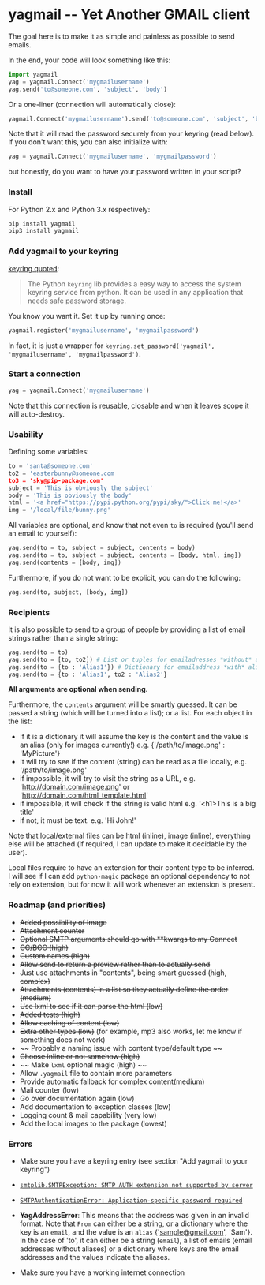 # yagmail -- Yet Another GMAIL client

The goal here is to make it as simple and painless as possible to send emails.

In the end, your code will look something like this:

```python
import yagmail
yag = yagmail.Connect('mygmailusername')
yag.send('to@someone.com', 'subject', 'body')
```

Or a one-liner (connection will automatically close):
```python
yagmail.Connect('mygmailusername').send('to@someone.com', 'subject', 'body')
```

Note that it will read the password securely from your keyring (read below). If you don't want this, you can also initialize with:

```python
yag = yagmail.Connect('mygmailusername', 'mygmailpassword')
```

but honestly, do you want to have your password written in your script?

### Install

For Python 2.x and Python 3.x respectively:

```python
pip install yagmail
pip3 install yagmail
```

### Add yagmail to your keyring

[keyring quoted](https://pypi.python.org/pypi/keyring#what-is-python-keyring-lib):
> The Python `keyring` lib provides a easy way to access the system keyring service from python. It can be used in any application that needs safe password storage. 

You know you want it. Set it up by running once:

```python
yagmail.register('mygmailusername', 'mygmailpassword')
```

In fact, it is just a wrapper for `keyring.set_password('yagmail', 'mygmailusername', 'mygmailpassword')`.

### Start a connection

```python
yag = yagmail.Connect('mygmailusername')
```

Note that this connection is reusable, closable and when it leaves scope it will auto-destroy.

### Usability 

Defining some variables:

```python
to = 'santa@someone.com'
to2 = 'easterbunny@someone.com
to3 = 'sky@pip-package.com'
subject = 'This is obviously the subject'
body = 'This is obviously the body'
html = '<a href="https://pypi.python.org/pypi/sky/">Click me!</a>'
img = '/local/file/bunny.png'
```

All variables are optional, and know that not even `to` is required (you'll send an email to yourself):

```python
yag.send(to = to, subject = subject, contents = body)
yag.send(to = to, subject = subject, contents = [body, html, img])
yag.send(contents = [body, img])
```

Furthermore, if you do not want to be explicit, you can do the following:

```python
yag.send(to, subject, [body, img])
```

### Recipients

It is also possible to send to a group of people by providing a list of email strings rather than a single string:

```python
yag.send(to = to) 
yag.send(to = [to, to2]) # List or tuples for emailadresses *without* aliases
yag.send(to = {to : 'Alias1'}) # Dictionary for emailaddress *with* aliases
yag.send(to = {to : 'Alias1', to2 : 'Alias2'}
```

**All arguments are optional when sending.**

Furthermore, the `contents` argument will be smartly guessed. It can be passed a string (which will be turned into a list); or a list. For each object in the list:

- If it is a dictionary it will assume the key is the content and the value is an alias (only for images currently!)
  e.g. {'/path/to/image.png' : 'MyPicture'}
- It will try to see if the content (string) can be read as a file locally,
  e.g. '/path/to/image.png'
- if impossible, it will try to visit the string as a URL,
  e.g. 'http://domain.com/image.png' or 'http://domain.com/html_template.html'
- if impossible, it will check if the string is valid html
  e.g. '\<h1>This is a big title</h1>'
- if not, it must be text.
  e.g. 'Hi John!'

Note that local/external files can be html (inline), image (inline), everything else will be attached (if required, I can update to make it decidable by the user).  

Local files require to have an extension for their content type to be inferred. I will see if I can add `python-magic` package an optional dependency to not rely on extension, but for now it will work whenever an extension is present.

### Roadmap (and priorities)

- ~~Added possibility of Image~~ 
- ~~Attachment counter~~
- ~~Optional SMTP arguments should go with \**kwargs to my Connect~~
- ~~CC/BCC (high)~~
- ~~Custom names (high)~~
- ~~Allow send to return a preview rather than to actually send~~
- ~~Just use attachments in "contents", being smart guessed (high, complex)~~
- ~~Attachments (contents) in a list so they actually define the order (medium)~~
- ~~Use lxml to see if it can parse the html (low)~~
- ~~Added tests (high)~~
- ~~Allow caching of content (low)~~
- ~~Extra other types (low)~~ (for example, mp3 also works, let me know if something does not work)
- ~~ Probably a naming issue with content type/default type ~~
- ~~Choose inline or not somehow (high)~~
- ~~ Make `lxml` optional magic (high) ~~
- Allow `.yagmail` file to contain more parameters
- Provide automatic fallback for complex content(medium)
- Mail counter (low)
- Go over documentation again (low)
- Add documentation to exception classes (low)
- Logging count & mail capability (very low)
- Add the local images to the package (lowest)

### Errors

- Make sure you have a keyring entry (see section "Add yagmail to your keyring")

- [`smtplib.SMTPException: SMTP AUTH extension not supported by server`](http://stackoverflow.com/questions/10147455/trying-to-send-email-gmail-as-mail-provider-using-python)

- [`SMTPAuthenticationError: Application-specific password required`](https://support.google.com/accounts/answer/185833)

- **YagAddressError**: This means that the address was given in an invalid format. Note that `From` can either be a string, or a dictionary where the key is an `email`, and the value is an `alias` {'sample@gmail.com', 'Sam'}. In the case of 'to', it can either be a string (`email`), a list of emails (email addresses without aliases) or a dictionary where keys are the email addresses and the values indicate the aliases.

- Make sure you have a working internet connection